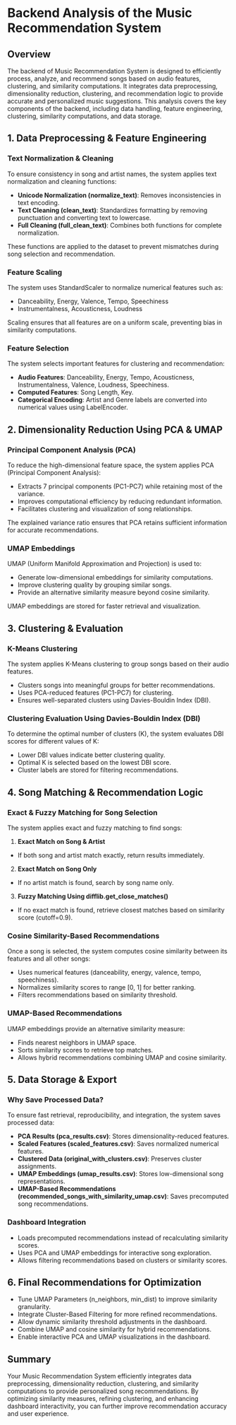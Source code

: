 # Backend Analysis of the Music Recommendation System

## Overview

The backend of Music Recommendation System is designed to efficiently process, analyze, and recommend songs based on audio features, clustering, and similarity computations. It integrates data preprocessing, dimensionality reduction, clustering, and recommendation logic to provide accurate and personalized music suggestions. This analysis covers the key components of the backend, including data handling, feature engineering, clustering, similarity computations, and data storage.

## 1. Data Preprocessing & Feature Engineering

### Text Normalization & Cleaning

To ensure consistency in song and artist names, the system applies text normalization and cleaning functions:

- **Unicode Normalization (normalize_text)**: Removes inconsistencies in text encoding.
- **Text Cleaning (clean_text)**: Standardizes formatting by removing punctuation and converting text to lowercase.
- **Full Cleaning (full_clean_text)**: Combines both functions for complete normalization.

These functions are applied to the dataset to prevent mismatches during song selection and recommendation.

### Feature Scaling

The system uses StandardScaler to normalize numerical features such as:
- Danceability, Energy, Valence, Tempo, Speechiness
- Instrumentalness, Acousticness, Loudness

Scaling ensures that all features are on a uniform scale, preventing bias in similarity computations.

### Feature Selection

The system selects important features for clustering and recommendation:
- **Audio Features**: Danceability, Energy, Tempo, Acousticness, Instrumentalness, Valence, Loudness, Speechiness.
- **Computed Features**: Song Length, Key.
- **Categorical Encoding**: Artist and Genre labels are converted into numerical values using LabelEncoder.

## 2. Dimensionality Reduction Using PCA & UMAP

### Principal Component Analysis (PCA)

To reduce the high-dimensional feature space, the system applies PCA (Principal Component Analysis):
- Extracts 7 principal components (PC1-PC7) while retaining most of the variance.
- Improves computational efficiency by reducing redundant information.
- Facilitates clustering and visualization of song relationships.

The explained variance ratio ensures that PCA retains sufficient information for accurate recommendations.

### UMAP Embeddings

UMAP (Uniform Manifold Approximation and Projection) is used to:
- Generate low-dimensional embeddings for similarity computations.
- Improve clustering quality by grouping similar songs.
- Provide an alternative similarity measure beyond cosine similarity.

UMAP embeddings are stored for faster retrieval and visualization.

## 3. Clustering & Evaluation

### K-Means Clustering

The system applies K-Means clustering to group songs based on their audio features.
- Clusters songs into meaningful groups for better recommendations.
- Uses PCA-reduced features (PC1-PC7) for clustering.
- Ensures well-separated clusters using Davies-Bouldin Index (DBI).

### Clustering Evaluation Using Davies-Bouldin Index (DBI)

To determine the optimal number of clusters (K), the system evaluates DBI scores for different values of K:
- Lower DBI values indicate better clustering quality.
- Optimal K is selected based on the lowest DBI score.
- Cluster labels are stored for filtering recommendations.

## 4. Song Matching & Recommendation Logic

### Exact & Fuzzy Matching for Song Selection

The system applies exact and fuzzy matching to find songs:

1. **Exact Match on Song & Artist**
- If both song and artist match exactly, return results immediately.

2. **Exact Match on Song Only**
- If no artist match is found, search by song name only.

3. **Fuzzy Matching Using difflib.get_close_matches()**
- If no exact match is found, retrieve closest matches based on similarity score (cutoff=0.9).

### Cosine Similarity-Based Recommendations

Once a song is selected, the system computes cosine similarity between its features and all other songs:
- Uses numerical features (danceability, energy, valence, tempo, speechiness).
- Normalizes similarity scores to range [0, 1] for better ranking.
- Filters recommendations based on similarity threshold.

### UMAP-Based Recommendations

UMAP embeddings provide an alternative similarity measure:
- Finds nearest neighbors in UMAP space.
- Sorts similarity scores to retrieve top matches.
- Allows hybrid recommendations combining UMAP and cosine similarity.

## 5. Data Storage & Export

### Why Save Processed Data?

To ensure fast retrieval, reproducibility, and integration, the system saves processed data:
- **PCA Results (pca_results.csv)**: Stores dimensionality-reduced features.
- **Scaled Features (scaled_features.csv)**: Saves normalized numerical features.
- **Clustered Data (original_with_clusters.csv)**: Preserves cluster assignments.
- **UMAP Embeddings (umap_results.csv)**: Stores low-dimensional song representations.
- **UMAP-Based Recommendations (recommended_songs_with_similarity_umap.csv)**: Saves precomputed song recommendations.

### Dashboard Integration

- Loads precomputed recommendations instead of recalculating similarity scores.
- Uses PCA and UMAP embeddings for interactive song exploration.
- Allows filtering recommendations based on clusters or similarity scores.

## 6. Final Recommendations for Optimization

- Tune UMAP Parameters (n_neighbors, min_dist) to improve similarity granularity.
- Integrate Cluster-Based Filtering for more refined recommendations.
- Allow dynamic similarity threshold adjustments in the dashboard.
- Combine UMAP and cosine similarity for hybrid recommendations.
- Enable interactive PCA and UMAP visualizations in the dashboard.

## Summary

Your Music Recommendation System efficiently integrates data preprocessing, dimensionality reduction, clustering, and similarity computations to provide personalized song recommendations. By optimizing similarity measures, refining clustering, and enhancing dashboard interactivity, you can further improve recommendation accuracy and user experience.